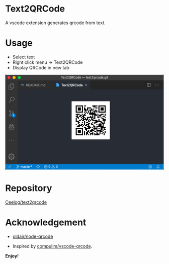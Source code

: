 # Text2QRCode

A vscode extension generates qrcode from text.

# Usage

- Select text
- Right click menu -> Text2QRCode
- Display QRCode in new tab

![Text2QRCode](./docs/step-2.png)

# Repository

[Ceelog/text2qrcode](https://github.com/Ceelog/text2qrcode)

# Acknowledgement

- [oldair/node-qrcode](https://github.com/soldair/node-qrcode)

- Inspired by [compulim/vscode-qrcode](https://github.com/compulim/vscode-qrcode).


**Enjoy!**
